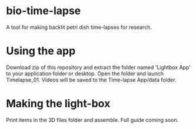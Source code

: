 # bio-time-lapse
A tool for making backlit petri dish time-lapses for research.

# Using the app
Download zip of this repository and extract the folder named 'Lightbox App' to your application folder or desktop.
Open the folder and launch Timelapse_01.
Videos will be saved to the Time-lapse App/data folder.

# Making the light-box
Print items in the 3D files folder and assemble.
Full guide coming soon.
